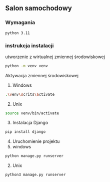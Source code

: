 ## Salon samochodowy
### Wymagania
```sh
python 3.11
```
### instrukcja instalacji
utworzenie z wirtualnej zmiennej środowiskowej
```sh
python -m venv venv
```
Aktywacja zmiennej środowiskowej
1. Windows
```sh
.\venv\scrits\activate
```
2. Unix
```sh
source venv/bin/activate
```
3. Instalacja Django
```sh
pip install django
```
4. Uruchomienie projektu
1. windows
```sh 
python manage.py runserver
```
2. Unix
```sh 
python3 manage.py runserver
```

